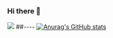 ### Hi there 👋
![](https://komarev.com/ghpvc/?username=xYossaf&color=blueviolet)
##----
[![Anurag's GitHub stats](https://github-readme-stats.vercel.app/api?username=xYossaf&count_private=true&show_icons=true&theme=tokyonight)](https://github.com/anuraghazra/github-readme-stats)
<!--
**xYossaf/xYossaf** is a ✨ _special_ ✨ repository because its `README.md` (this file) appears on your GitHub profile.

Here are some ideas to get you started:

- 🔭 I’m currently working on ...
- 🌱 I’m currently learning ...
- 👯 I’m looking to collaborate on ...
- 🤔 I’m looking for help with ...
- 💬 Ask me about ...
- 📫 How to reach me: ...
- 😄 Pronouns: ...
- ⚡ Fun fact: ...
-->
